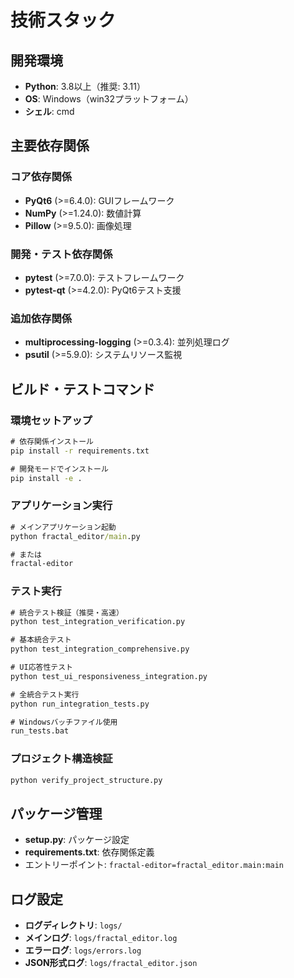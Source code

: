 # 技術スタック

## 開発環境

- **Python**: 3.8以上（推奨: 3.11）
- **OS**: Windows（win32プラットフォーム）
- **シェル**: cmd

## 主要依存関係

### コア依存関係
- **PyQt6** (>=6.4.0): GUIフレームワーク
- **NumPy** (>=1.24.0): 数値計算
- **Pillow** (>=9.5.0): 画像処理

### 開発・テスト依存関係
- **pytest** (>=7.0.0): テストフレームワーク
- **pytest-qt** (>=4.2.0): PyQt6テスト支援

### 追加依存関係
- **multiprocessing-logging** (>=0.3.4): 並列処理ログ
- **psutil** (>=5.9.0): システムリソース監視

## ビルド・テストコマンド

### 環境セットアップ
```cmd
# 依存関係インストール
pip install -r requirements.txt

# 開発モードでインストール
pip install -e .
```

### アプリケーション実行
```cmd
# メインアプリケーション起動
python fractal_editor/main.py

# または
fractal-editor
```

### テスト実行
```cmd
# 統合テスト検証（推奨・高速）
python test_integration_verification.py

# 基本統合テスト
python test_integration_comprehensive.py

# UI応答性テスト
python test_ui_responsiveness_integration.py

# 全統合テスト実行
python run_integration_tests.py

# Windowsバッチファイル使用
run_tests.bat
```

### プロジェクト構造検証
```cmd
python verify_project_structure.py
```

## パッケージ管理

- **setup.py**: パッケージ設定
- **requirements.txt**: 依存関係定義
- エントリーポイント: `fractal-editor=fractal_editor.main:main`

## ログ設定

- **ログディレクトリ**: `logs/`
- **メインログ**: `logs/fractal_editor.log`
- **エラーログ**: `logs/errors.log`
- **JSON形式ログ**: `logs/fractal_editor.json`